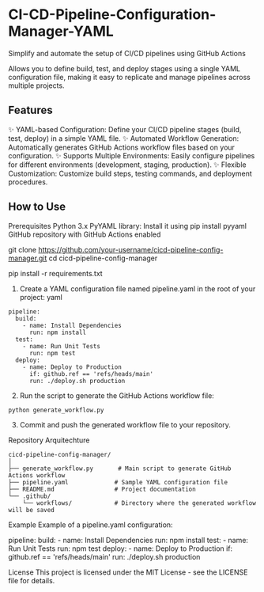 # CI-CD-Pipeline-Configuration-Manager-YAML
Simplify and automate the setup of CI/CD pipelines using GitHub Actions

Allows you to define build, test, and deploy stages using a single YAML configuration file, making it easy to replicate and manage pipelines across multiple projects.

## Features
✨ YAML-based Configuration: Define your CI/CD pipeline stages (build, test, deploy) in a simple YAML file.
✨ Automated Workflow Generation: Automatically generates GitHub Actions workflow files based on your configuration.
✨ Supports Multiple Environments: Easily configure pipelines for different environments (development, staging, production).
✨ Flexible Customization: Customize build steps, testing commands, and deployment procedures.



## How to Use

Prerequisites
Python 3.x
PyYAML library: Install it using pip install pyyaml
GitHub repository with GitHub Actions enabled


git clone https://github.com/your-username/cicd-pipeline-config-manager.git
cd cicd-pipeline-config-manager

pip install -r requirements.txt


1) Create a YAML configuration file named pipeline.yaml in the root of your project:
yaml

```
pipeline:
  build:
    - name: Install Dependencies
      run: npm install
  test:
    - name: Run Unit Tests
      run: npm test
  deploy:
    - name: Deploy to Production
      if: github.ref == 'refs/heads/main'
      run: ./deploy.sh production
```

2) Run the script to generate the GitHub Actions workflow file:

```
python generate_workflow.py
```

3) Commit and push the generated workflow file to your repository.


Repository Arquitechture
```
cicd-pipeline-config-manager/
│
├── generate_workflow.py       # Main script to generate GitHub Actions workflow
├── pipeline.yaml             # Sample YAML configuration file
├── README.md                 # Project documentation
└── .github/
    └── workflows/            # Directory where the generated workflow will be saved
```


Example
Example of a pipeline.yaml configuration:

pipeline:
  build:
    - name: Install Dependencies
      run: npm install
  test:
    - name: Run Unit Tests
      run: npm test
  deploy:
    - name: Deploy to Production
      if: github.ref == 'refs/heads/main'
      run: ./deploy.sh production



License
This project is licensed under the MIT License - see the LICENSE file for details.




